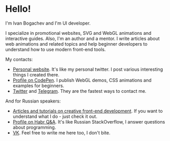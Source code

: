 # Hello!

I'm Ivan Bogachev and I'm UI developer.

I specialize in promotional websites, SVG and WebGL animations and interactive guides. Also, I'm an author and a mentor. I write articles about web animations and related topics and help beginner developers to understand how to use modern front-end tools.

My contacts:
 - [Personal website](https://sfi0zy.github.io/). It's like my personal twitter. I post various interesting things I created there.
 - [Profile on CodePen](https://codepen.io/sfi0zy). I publish WebGL demos, CSS animations and examples for beginners.
 - [Twitter](https://twitter.com/sfi0zy) and [Telegram](https://t.me/sfi0zy). They are the fastest ways to contact me.

And for Russian speakers:
 - [Articles and tutorials on creative front-end development](https://habr.com/ru/users/sfi0zy/posts/). If you want to understand what I do - just check it out.
 - [Profile on Habr Q&A](https://qna.habr.com/user/sfi0zy). It's like Russian StackOverflow, I answer questions about programming.
 - [VK](https://vk.com/sfi0zy). Feel free to write me here too, I don't bite.

